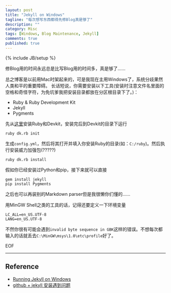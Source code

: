 ```yaml
---
layout: post
title: "Jekyll on Windows"
tagline: "每次想写东西都得先修Blog真是够了"
description: ""
category: Misc
tags: [Windows, Blog Maintenance, Jekyll]
comments: true
published: true
---
```

{% include JB/setup %}

修Blog用的时间永远总是比写Blog用的时间多，真是够了……

总之博客是以前用Mac时架起来的，可是我现在主用Windows了，系统分歧果然人类和平的重要障碍。
长话短说，你需要安装以下工具(安装时注意文件名里面的空格和奇怪字符，为免坑爹我把安装目录都放在分区根目录下了。)：

- Ruby & Ruby Development Kit
- Jekyll
- Pygments


先从[这里](http://rubyinstaller.org/downloads/)安装Ruby和Devkit，安装完后到Devkit的目录下运行

	ruby dk.rb init

生成`config.yml`，然后将其打开并填入你安装Ruby的目录(如：`C:/ruby`)。然后执行安装威力加强包(?????)

	ruby dk.rb install

假如你已经安装过Python和pip，接下来就可以直接

	gem install jekyll
	pip install Pygments

之后也可以再装别的Markdown parser但是我很懒你们懂的……

用MinGW Shell之类的工具的话，记得还要定义一下环境变量

	LC_ALL=en_US.UTF-8
	LANG=en_US.UTF-8

不然你很有可能会遇到`invalid byte sequence in GBK`这样的错误。不想每次都输入的话就丢去`C:\MinGW\msys\1.0\etc\profile`好了。

EOF

-------------------------------------------------

## Reference

- [Running Jekyll on Windows](http://www.madhur.co.in/blog/2011/09/01/runningjekyllwindows.html)
- [github + jekyll 安装遇到问题](http://dylanvivi.github.io/posts/jekyll-install-problem.html)
